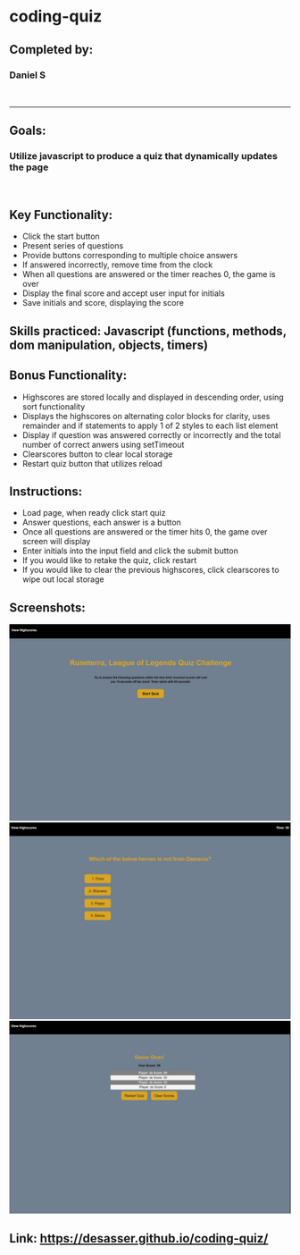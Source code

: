 # coding-quiz

## Completed by: 
### Daniel S

<br />

- - - - 

## Goals: 
### Utilize javascript to produce a quiz that dynamically updates the page

<br />

## Key Functionality:
* Click the start button
* Present series of questions
* Provide buttons corresponding to multiple choice answers
* If answered incorrectly, remove time from the clock
* When all questions are answered or the timer reaches 0, the game is over
* Display the final score and accept user input for initials
* Save initials and score, displaying the score

## Skills practiced: Javascript (functions, methods, dom manipulation, objects, timers)

## Bonus Functionality:
* Highscores are stored locally and displayed in descending order, using sort functionality
* Displays the highscores on alternating color blocks for clarity, uses remainder and if statements to apply 1 of 2 styles to each list element
* Display if question was answered correctly or incorrectly and the total number of correct anwers using setTimeout
* Clearscores button to clear local storage
* Restart quiz button that utilizes reload

## Instructions:
* Load page, when ready click start quiz
* Answer questions, each answer is a button
* Once all questions are answered or the timer hits 0, the game over screen will display
* Enter initials into the input field and click the submit button
* If you would like to retake the quiz, click restart
* If you would like to clear the previous highscores, click clearscores to wipe out local storage

## Screenshots: 
<img src="frontPage.jpg" alt="Front page of the LoL quiz">
<br />
<img src="quizOne.jpg" alt="Question example">
<br />
<img src="gameOver.jpg" alt="Highscore screen">
<br />

## Link: https://desasser.github.io/coding-quiz/